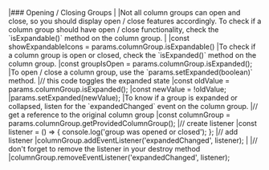 <framework-specific-section frameworks="javascript">
|### Opening / Closing Groups
|
|Not all column groups can open and close, so you should display open / close features accordingly. To check if a column group should have open / close functionality, check the `isExpandable()` method on the column group.
|
</framework-specific-section>

<framework-specific-section frameworks="javascript">
<snippet transform={false}>
|const showExpandableIcons = params.columnGroup.isExpandable()
</snippet>
</framework-specific-section>

<framework-specific-section frameworks="javascript">
|To check if a column group is open or closed, check the `isExpanded()` method on the column group.
</framework-specific-section>

<framework-specific-section frameworks="javascript">
<snippet transform={false}>
|const groupIsOpen = params.columnGroup.isExpanded();
</snippet>
</framework-specific-section>

<framework-specific-section frameworks="javascript">
|To open / close a column group, use the `params.setExpanded(boolean)` method.
</framework-specific-section>

<framework-specific-section frameworks="javascript">
<snippet transform={false}>
|// this code toggles the expanded state
|const oldValue = params.columnGroup.isExpanded();
|const newValue = !oldValue;
|params.setExpanded(newValue);
</snippet>
</framework-specific-section>

<framework-specific-section frameworks="javascript">
|To know if a group is expanded or collapsed, listen for the `expandedChanged` event on the column group.
</framework-specific-section>

<framework-specific-section frameworks="javascript">
<snippet transform={false}>
|// get a reference to the original column group
|const columnGroup = params.columnGroup.getProvidedColumnGroup();
|// create listener
|const listener = () => { console.log('group was opened or closed'); };
|// add listener
|columnGroup.addEventListener('expandedChanged', listener);
|
|// don't forget to remove the listener in your destroy method
|columnGroup.removeEventListener('expandedChanged', listener);
</snippet>
</framework-specific-section>